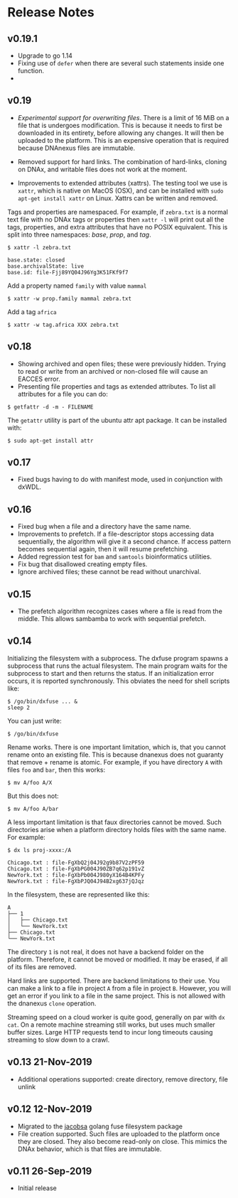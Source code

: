 # Release Notes

## v0.19.1
- Upgrade to go 1.14
- Fixing use of `defer` when there are several such statements inside one function.
-

## v0.19
- *Experimental support for overwriting files*. There is a limit of 16 MiB on a file that is undergoes modification. This is because it needs to first be downloaded in its entirety, before allowing any changes. It will then be uploaded to the platform. This is an expensive operation that is required because DNAnexus files are immutable.

- Removed support for hard links. The combination of hard-links, cloning on DNAx, and writable files does not work at the moment.

- Improvements to extended attributes (xattrs). The testing tool we use is `xattr`, which is native on MacOS (OSX), and can be installed with `sudo apt-get install xattr` on Linux. Xattrs can be written and removed.

Tags and properties are namespaced. For example, if `zebra.txt` is a normal text file with no DNAx tags or properties then `xattr -l` will print out all the tags, properties, and extra attributes that have no POSIX equivalent. This is split into three namespaces: _base_, _prop_, and _tag_.

```
$ xattr -l zebra.txt

base.state: closed
base.archivalState: live
base.id: file-Fjj89YQ04J96Yg3K51FKf9f7
```

Add a property named `family` with value `mammal`
```
$ xattr -w prop.family mammal zebra.txt
```

Add a tag `africa`
```
$ xattr -w tag.africa XXX zebra.txt
```

## v0.18
- Showing archived and open files; these were previously hidden. Trying to read or write from an archived
or non-closed file will cause an EACCES error.
- Presenting file properties and tags as extended attributes. To list all attributes for a file you can do:
```
$ getfattr -d -m - FILENAME
```

The `getattr` utility is part of the ubuntu attr apt package. It can be installed with:
```
$ sudo apt-get install attr
```

## v0.17
- Fixed bugs having to do with manifest mode, used in conjunction with dxWDL.

## v0.16
- Fixed bug when a file and a directory have the same name.
- Improvements to prefetch. If a file-descriptor stops accessing data sequentially, the algorithm will
give it a second chance. If access pattern becomes sequential again, then it will resume prefetching.
- Added regression test for `bam` and `samtools` bioinformatics utilities.
- Fix bug that disallowed creating empty files.
- Ignore archived files; these cannot be read without unarchival.

## v0.15
- The prefetch algorithm recognizes cases where a file is read from the middle. This
allows sambamba to work with sequential prefetch.

## v0.14
Initializing the filesystem with a subprocess. The dxfuse program spawns a subprocess that runs
the actual filesystem. The main program waits for the subprocess to start and then returns the status.
If an initialization error occurs, it is reported synchronously. This obviates the need for shell scripts like:

```
$ /go/bin/dxfuse ... &
sleep 2
```

You can just write:
```
$ /go/bin/dxfuse
```

Rename works. There is one important limitation, which is, that you cannot rename onto an existing file.
This is because dnanexus does not guaranty that remove + rename is atomic. For example, if you have
directory `A` with files `foo` and `bar`, then this works:
```
$ mv A/foo A/X
```

But this does not:
```
$ mv A/foo A/bar
```

A less important limitation is that faux directories cannot be moved. Such directories arise when a platform
directory holds files with the same name. For example:

```
$ dx ls proj-xxxx:/A

Chicago.txt : file-FgXbQ2j04J92g9b87V2zPF59
Chicago.txt : file-FgXbPG004J90ZB7q62p191vZ
NewYork.txt : file-FgXbPb004J980yX164B4KPFy
NewYork.txt : file-FgXbPJQ04J94B2xg637jQJqz
```

In the filesystem, these are represented like this:
```
A
├── 1
│   ├── Chicago.txt
│   └── NewYork.txt
├── Chicago.txt
└── NewYork.txt
```

The directory `1` is not real, it does not have a backend folder on the platform. Therefore, it cannot be moved or
modified. It may be erased, if all of its files are removed.

Hard links are supported. There are backend limitations to their use. You can make a link to a file
in project `A` from a file in project `B`. However, you will get an error if you link to a file in the same project. This is not allowed with the dnanexus `clone` operation.

Streaming speed on a cloud worker is quite good, generally on par with `dx cat`. On a remote machine streaming still works, but uses much smaller buffer sizes. Large HTTP requests tend to incur long timeouts causing streaming to slow down to a crawl.

## v0.13 21-Nov-2019
- Additional operations supported: create directory, remove directory, file unlink

## v0.12  12-Nov-2019
- Migrated to the [jacobsa](https://github.com/jacobsa/fuse) golang fuse filesystem package
- File creation supported. Such files are uploaded to the platform once they are closed. They also
become read-only on close. This mimics the DNAx behavior, which is that files are immutable.

## v0.11  26-Sep-2019
- Initial release
